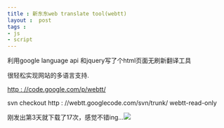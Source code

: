 ```yaml
---
title : 新东东web translate tool(webtt)
layout :  post
tags : 
- js
- script
---
```

<div> <p>利用google language api 和jquery写了个html页面无刷新翻译工具</p><p>很轻松实现网站的多语言支持.</p><p><a href="http : //code.google.com/p/webtt/">http : //code.google.com/p/webtt/</a></p><p>svn checkout http : //webtt.googlecode.com/svn/trunk/ webtt-read-only</p><p>刚发出第3天就下载了17次，感觉不错ing...<img src="http : //img.baidu.com/hi/tsj/t_0002.gif"/></p><p> </p> </div>